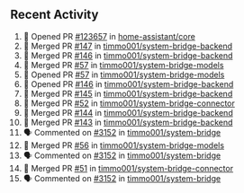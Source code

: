 ## Recent Activity

<!--START_SECTION:activity-->
1. 💪 Opened PR [#123657](https://github.com/home-assistant/core/pull/123657) in [home-assistant/core](https://github.com/home-assistant/core)
2. 🎉 Merged PR [#147](https://github.com/timmo001/system-bridge-backend/pull/147) in [timmo001/system-bridge-backend](https://github.com/timmo001/system-bridge-backend)
3. 🎉 Merged PR [#146](https://github.com/timmo001/system-bridge-backend/pull/146) in [timmo001/system-bridge-backend](https://github.com/timmo001/system-bridge-backend)
4. 🎉 Merged PR [#57](https://github.com/timmo001/system-bridge-models/pull/57) in [timmo001/system-bridge-models](https://github.com/timmo001/system-bridge-models)
5. 💪 Opened PR [#57](https://github.com/timmo001/system-bridge-models/pull/57) in [timmo001/system-bridge-models](https://github.com/timmo001/system-bridge-models)
6. 💪 Opened PR [#146](https://github.com/timmo001/system-bridge-backend/pull/146) in [timmo001/system-bridge-backend](https://github.com/timmo001/system-bridge-backend)
7. 🎉 Merged PR [#145](https://github.com/timmo001/system-bridge-backend/pull/145) in [timmo001/system-bridge-backend](https://github.com/timmo001/system-bridge-backend)
8. 🎉 Merged PR [#52](https://github.com/timmo001/system-bridge-connector/pull/52) in [timmo001/system-bridge-connector](https://github.com/timmo001/system-bridge-connector)
9. 🎉 Merged PR [#144](https://github.com/timmo001/system-bridge-backend/pull/144) in [timmo001/system-bridge-backend](https://github.com/timmo001/system-bridge-backend)
10. 🎉 Merged PR [#143](https://github.com/timmo001/system-bridge-backend/pull/143) in [timmo001/system-bridge-backend](https://github.com/timmo001/system-bridge-backend)
11. 🗣 Commented on [#3152](https://github.com/timmo001/system-bridge/issues/3152) in [timmo001/system-bridge](https://github.com/timmo001/system-bridge)
12. 🎉 Merged PR [#56](https://github.com/timmo001/system-bridge-models/pull/56) in [timmo001/system-bridge-models](https://github.com/timmo001/system-bridge-models)
13. 🗣 Commented on [#3152](https://github.com/timmo001/system-bridge/issues/3152) in [timmo001/system-bridge](https://github.com/timmo001/system-bridge)
14. 🎉 Merged PR [#51](https://github.com/timmo001/system-bridge-connector/pull/51) in [timmo001/system-bridge-connector](https://github.com/timmo001/system-bridge-connector)
15. 🗣 Commented on [#3152](https://github.com/timmo001/system-bridge/issues/3152) in [timmo001/system-bridge](https://github.com/timmo001/system-bridge)
<!--END_SECTION:activity-->
